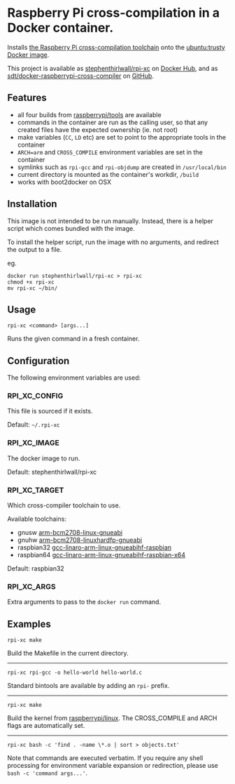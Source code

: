 # Raspberry Pi cross-compilation in a Docker container.

Installs [the Raspberry Pi cross-compilation toolchain](https://github.com/raspberrypi/tools) onto the [ubuntu:trusty Docker image](https://registry.hub.docker.com/_/ubuntu/).

This project is available as [stephenthirlwall/rpi-xc](https://registry.hub.docker.com/u/stephenthirlwall/rpi-xc/) on [Docker Hub](https://hub.docker.com/), and as [sdt/docker-raspberrypi-cross-compiler](https://github.com/sdt/docker-raspberrypi-cross-compiler) on [GitHub](https://github.com).


## Features

* all four builds from [raspberrypi/tools](https://github.com/raspberrypi/tools) are available
* commands in the container are run as the calling user, so that any created files have the expected ownership (ie. not root)
* make variables (`CC`, `LD` etc) are set to point to the appropriate tools in the container
* `ARCH=arm` and `CROSS_COMPILE` environment variables are set in the container
* symlinks such as `rpi-gcc` and `rpi-objdump` are created in `/usr/local/bin`
* current directory is mounted as the container's workdir, `/build`
* works with boot2docker on OSX

## Installation

This image is not intended to be run manually. Instead, there is a helper script which comes bundled with the image.

To install the helper script, run the image with no arguments, and redirect the output to a file.

eg.
```
docker run stephenthirlwall/rpi-xc > rpi-xc
chmod +x rpi-xc
mv rpi-xc ~/bin/
```

## Usage

`rpi-xc <command> [args...]`

Runs the given command in a fresh container.

## Configuration

The following environment variables are used:

### RPI_XC_CONFIG

This file is sourced if it exists.

Default: `~/.rpi-xc`

### RPI_XC_IMAGE

The docker image to run.

Default: stephenthirlwall/rpi-xc

### RPI_XC_TARGET

Which cross-compiler toolchain to use.

Available toolchains:

* gnusw [arm-bcm2708-linux-gnueabi](https://github.com/raspberrypi/tools/tree/master/arm-bcm2708/arm-bcm2708-linux-gnueabi)
* gnuhw [arm-bcm2708-linuxhardfp-gnueabi](https://github.com/raspberrypi/tools/tree/master/arm-bcm2708/arm-bcm2708hardfp-linux-gnueabi)
* raspbian32 [gcc-linaro-arm-linux-gnueabihf-raspbian](https://github.com/raspberrypi/tools/tree/master/arm-bcm2708/gcc-linaro-arm-linux-gnueabihf-raspbian)
* raspbian64 [gcc-linaro-arm-linux-gnueabihf-raspbian-x64](https://github.com/raspberrypi/tools/tree/master/arm-bcm2708/gcc-linaro-arm-linux-gnueabihf-raspbian-x64)

Default: raspbian32

### RPI_XC_ARGS

Extra arguments to pass to the `docker run` command.

## Examples

`rpi-xc make`

Build the Makefile in the current directory.

---

`rpi-xc rpi-gcc -o hello-world hello-world.c`

Standard bintools are available by adding an `rpi-` prefix.

---

`rpi-xc make`

Build the kernel from [raspberrypi/linux](https://github.com/raspberrypi/linux).
The CROSS_COMPILE and ARCH flags are automatically set.

---

`rpi-xc bash -c 'find . -name \*.o | sort > objects.txt'`

Note that commands are executed verbatim. If you require any shell processing for environment variable expansion or redirection, please use `bash -c 'command args...'`.
